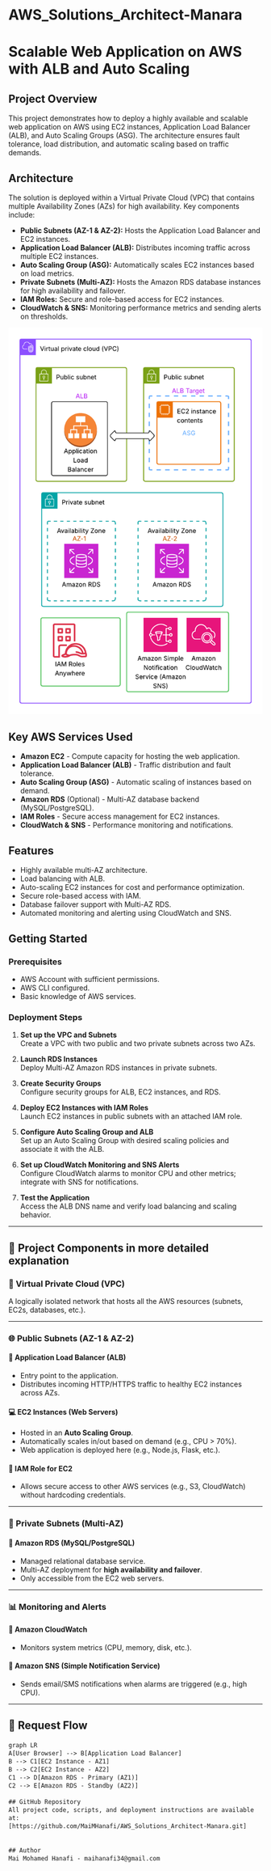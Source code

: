 # AWS_Solutions_Architect-Manara
# Scalable Web Application on AWS with ALB and Auto Scaling

## Project Overview
This project demonstrates how to deploy a highly available and scalable web application on AWS using EC2 instances, Application Load Balancer (ALB), and Auto Scaling Groups (ASG). The architecture ensures fault tolerance, load distribution, and automatic scaling based on traffic demands.

## Architecture
The solution is deployed within a Virtual Private Cloud (VPC) that contains multiple Availability Zones (AZs) for high availability. Key components include:

- **Public Subnets (AZ-1 & AZ-2):** Hosts the Application Load Balancer and EC2 instances.
- **Application Load Balancer (ALB):** Distributes incoming traffic across multiple EC2 instances.
- **Auto Scaling Group (ASG):** Automatically scales EC2 instances based on load metrics.
- **Private Subnets (Multi-AZ):** Hosts the Amazon RDS database instances for high availability and failover.
- **IAM Roles:** Secure and role-based access for EC2 instances.
- **CloudWatch & SNS:** Monitoring performance metrics and sending alerts on thresholds.

![Architecture Diagram](https://github.com/MaiMHanafi/AWS_Solutions_Architect-Manara/blob/main/Blank%20diagram.png)

## Key AWS Services Used
- **Amazon EC2** - Compute capacity for hosting the web application.
- **Application Load Balancer (ALB)** - Traffic distribution and fault tolerance.
- **Auto Scaling Group (ASG)** - Automatic scaling of instances based on demand.
- **Amazon RDS** (Optional) - Multi-AZ database backend (MySQL/PostgreSQL).
- **IAM Roles** - Secure access management for EC2 instances.
- **CloudWatch & SNS** - Performance monitoring and notifications.

## Features
- Highly available multi-AZ architecture.
- Load balancing with ALB.
- Auto-scaling EC2 instances for cost and performance optimization.
- Secure role-based access with IAM.
- Database failover support with Multi-AZ RDS.
- Automated monitoring and alerting using CloudWatch and SNS.

## Getting Started

### Prerequisites
- AWS Account with sufficient permissions.
- AWS CLI configured.
- Basic knowledge of AWS services.

### Deployment Steps

1. **Set up the VPC and Subnets**  
   Create a VPC with two public and two private subnets across two AZs.

2. **Launch RDS Instances**  
   Deploy Multi-AZ Amazon RDS instances in private subnets.

3. **Create Security Groups**  
   Configure security groups for ALB, EC2 instances, and RDS.

4. **Deploy EC2 Instances with IAM Roles**  
   Launch EC2 instances in public subnets with an attached IAM role.

5. **Configure Auto Scaling Group and ALB**  
   Set up an Auto Scaling Group with desired scaling policies and associate it with the ALB.

6. **Set up CloudWatch Monitoring and SNS Alerts**  
   Configure CloudWatch alarms to monitor CPU and other metrics; integrate with SNS for notifications.

7. **Test the Application**  
   Access the ALB DNS name and verify load balancing and scaling behavior.



---

## 🔧 Project Components in more detailed explanation

### 🧱 Virtual Private Cloud (VPC)
A logically isolated network that hosts all the AWS resources (subnets, EC2s, databases, etc.).

---

### 🌐 Public Subnets (AZ-1 & AZ-2)

#### 🔁 Application Load Balancer (ALB)
- Entry point to the application.
- Distributes incoming HTTP/HTTPS traffic to healthy EC2 instances across AZs.

#### 💻 EC2 Instances (Web Servers)
- Hosted in an **Auto Scaling Group**.
- Automatically scales in/out based on demand (e.g., CPU > 70%).
- Web application is deployed here (e.g., Node.js, Flask, etc.).

#### 🔐 IAM Role for EC2
- Allows secure access to other AWS services (e.g., S3, CloudWatch) without hardcoding credentials.

---

### 🔐 Private Subnets (Multi-AZ)

#### 💾 Amazon RDS (MySQL/PostgreSQL)
- Managed relational database service.
- Multi-AZ deployment for **high availability and failover**.
- Only accessible from the EC2 web servers.

---

### 📊 Monitoring and Alerts

#### 🧠 Amazon CloudWatch
- Monitors system metrics (CPU, memory, disk, etc.).

#### 📩 Amazon SNS (Simple Notification Service)
- Sends email/SMS notifications when alarms are triggered (e.g., high CPU).

---

## 🔄 Request Flow

```mermaid
graph LR
A[User Browser] --> B[Application Load Balancer]
B --> C1[EC2 Instance - AZ1]
B --> C2[EC2 Instance - AZ2]
C1 --> D[Amazon RDS - Primary (AZ1)]
C2 --> E[Amazon RDS - Standby (AZ2)]

## GitHub Repository
All project code, scripts, and deployment instructions are available at:  
[https://github.com/MaiMHanafi/AWS_Solutions_Architect-Manara.git]


## Author
Mai Mohamed Hanafi - maihanafi34@gmail.com
